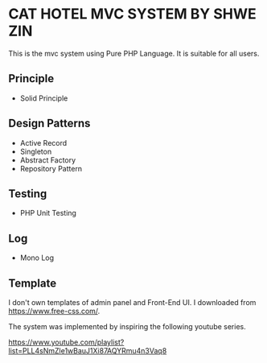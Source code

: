 # CAT HOTEL MVC SYSTEM BY SHWE ZIN 

This is the mvc system using Pure PHP Language. It is suitable for all users.

## Principle 
- Solid Principle

## Design Patterns
- Active Record
- Singleton 
- Abstract Factory
- Repository Pattern

## Testing 
- PHP Unit Testing

## Log
- Mono Log 

## Template 

 I don't own templates of admin panel and Front-End UI. I downloaded from https://www.free-css.com/.

 The system was implemented by inspiring the following youtube series.

https://www.youtube.com/playlist?list=PLL4sNmZle1wBauJ1Xi87AQYRmu4n3Vaq8
